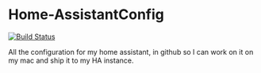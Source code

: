 # Home-AssistantConfig

[![Build Status](https://travis-ci.org/jgeller819/Home-AssistantConfig.svg?branch=master)](https://travis-ci.org/jgeller819/Home-AssistantConfig)

All the configuration for my home assistant, in github so I can work on it on my mac and ship it to my HA instance.
